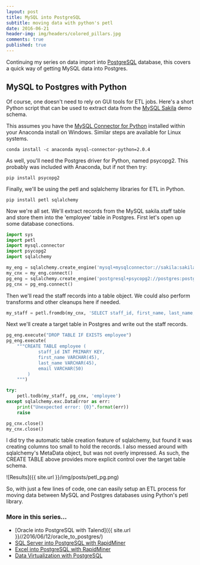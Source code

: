 ```yaml
---
layout: post
title: MySQL into PostgreSQL
subtitle: moving data with python's petl
date: 2016-06-21
header-img: img/headers/colored_pillars.jpg
comments: true
published: true
---
```


Continuing my series on data import into [PostgreSQL](https://www.postgresql.org/) database, this covers a quick way of getting MySQL data into Postgres. 

## MySQL to Postgres with Python

Of course, one doesn't need to rely on GUI tools for ETL jobs.  Here's a short Python script that can be used to extract data from the [MySQL Sakila](https://dev.mysql.com/doc/sakila/en/) demo schema.

This assumes you have the [MySQL Connector for Python](https://anaconda.org/anaconda/mysql-connector-python) installed within your Anaconda install on Windows.  Similar steps are available for Linux systems.

    conda install -c anaconda mysql-connector-python=2.0.4

As well, you'll need the Postgres driver for Python, named psycopg2.  This probably was included with Anaconda, but if not then try:

    pip install psycopg2

Finally, we'll be using the petl and sqlalchemy libraries for ETL in Python.

    pip install petl sqlalchemy

Now we're all set.  We'll extract records from the MySQL sakila.staff table and store them into the 'employee' table in Postgres.  First let's open up some database conections.

```python 
import sys
import petl
import mysql.connector
import psycopg2
import sqlalchemy

my_eng = sqlalchemy.create_engine('mysql+mysqlconnector://sakila:sakila@localhost/sakila')
my_cnx = my_eng.connect()
pg_eng = sqlalchemy.create_engine('postgresql+psycopg2://postgres:postgres@localhost/hr')
pg_cnx = pg_eng.connect()
```

Then we'll read the staff records into a table object.   We could also perform transforms and other cleanups here if needed.

```python 
my_staff = petl.fromdb(my_cnx, 'SELECT staff_id, first_name, last_name, email FROM staff')
```

Next we'll create a target table in Postgres and write out the staff records.

```python 
pg_eng.execute("DROP TABLE IF EXISTS employee")
pg_eng.execute(
    """CREATE TABLE employee (
            staff_id INT PRIMARY KEY,
            first_name VARCHAR(45),
            last_name VARCHAR(45),
            email VARCHAR(50)
        )
    """)

try:
    petl.todb(my_staff, pg_cnx, 'employee')
except sqlalchemy.exc.DataError as err:
    print("Unexpected error: {0}".format(err))
    raise 

pg_cnx.close()
my_cnx.close()
```

I did try the automatic table creation feature of sqlalchemy, but found it was creating columns too small to hold the records. I also messed around with sqlalchemy's MetaData object, but was not overly impressed. As such, the CREATE TABLE above provides more explicit control over the target table schema. 

![Results]({{ site.url }}/img/posts/petl_pg.png)

So, with just a few lines of code, one can easily setup an ETL process for moving data between MySQL and Postgres databases using Python's petl library.

### More in this series...
* [Oracle into PostgreSQL with Talend]({{ site.url }}//2016/06/12/oracle_to_postgres/)
* [SQL Server into PostgreSQL with RapidMiner]({{site.url}}/2016/06/16/sqlserver_to_postgres/)
* [Excel into PostgreSQL with RapidMiner]({{site.url}}/2016/06/29/excel_to_postgres/)
* [Data Virtualization with PostgreSQL]({{site.url}}/2016/07/18/pg_data_virt/)